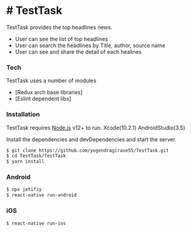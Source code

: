 # # TestTask
TestTask provides the top headlines news.
  - User can see the list of top headlines
  - User can search the headlines by Title, author, source name
  - User can see and share the detail of each healines

### Tech
TestTask uses a number of modules
* [Redux arch base libraries]
* [Eslint dependent libs]

### Installation
TestTask requires
[Node.js](https://nodejs.org/) v12+ to run.
Xcode(10.2.1)
AndroidStudio(3.5)

Install the dependencies and devDependencies and start the server.

```sh
$ git clone https://github.com/yogendragirase55/TestTask.git
$ cd TestTask/TestTask
$ yarn install
```
### Android
```sh
$ npx jetifiy
$ react-native run-android
```

### iOS
```sh
$ react-native run-ios
```
